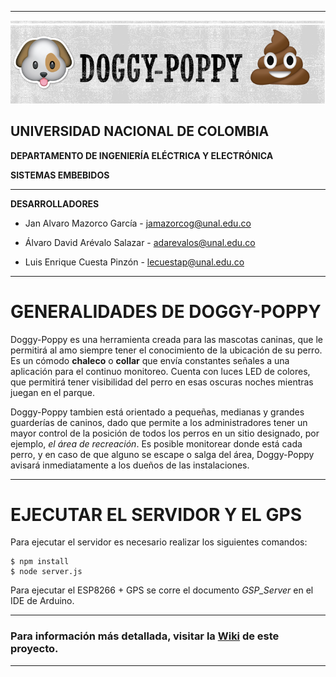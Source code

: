 ***
![Diseño de funcionamiento 1](https://github.com/JanAlvaro/DoggyPoppy/blob/master/poppy.png)
## **UNIVERSIDAD NACIONAL DE COLOMBIA**
**DEPARTAMENTO DE INGENIERÍA ELÉCTRICA Y ELECTRÓNICA**

**SISTEMAS EMBEBIDOS**

***
**DESARROLLADORES**

* Jan Alvaro Mazorco García - jamazorcog@unal.edu.co

* Álvaro David Arévalo Salazar - adarevalos@unal.edu.co

* Luis Enrique Cuesta Pinzón - lecuestap@unal.edu.co

***

# GENERALIDADES DE DOGGY-POPPY

Doggy-Poppy es una herramienta creada para las mascotas caninas, que le permitirá al amo siempre tener el conocimiento de la ubicación de su perro. Es un cómodo **chaleco** o **collar** que envía constantes señales a una aplicación para el continuo monitoreo. 
Cuenta con luces LED de colores, que permitirá tener visibilidad del perro en esas oscuras noches mientras juegan en el parque. 

Doggy-Poppy tambien está orientado a pequeñas, medianas y grandes guarderías de caninos, dado que permite a los administradores tener un mayor control de la posición de todos los perros en un sitio designado, por ejemplo, _el área de recreación_. Es posible monitorear donde está cada perro, y en caso de que alguno se escape o salga del área, Doggy-Poppy avisará inmediatamente a los dueños de las instalaciones. 


***
# EJECUTAR EL SERVIDOR Y EL GPS

Para ejecutar el servidor es necesario realizar los siguientes comandos:
```
$ npm install
$ node server.js
```
Para ejecutar el ESP8266 + GPS se corre el documento *GSP_Server* en el IDE de Arduino. 

***
### Para información más detallada, visitar la [Wiki](https://github.com/JanAlvaro/DoggyPoppy/wiki) de este proyecto.
***
